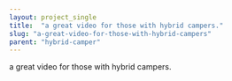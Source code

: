 ```yaml
---
layout: project_single
title:  "a great video for those with hybrid campers."
slug: "a-great-video-for-those-with-hybrid-campers"
parent: "hybrid-camper"
---
```

a great video for those with hybrid campers.